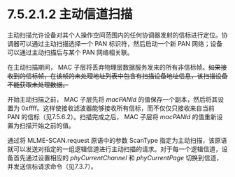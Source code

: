 # 7.5.2.1.2 主动信道扫描
主动扫描允许设备对其个人操作空间范围内的任何协调器发射的信标进行定位。协调器可以通过主动扫描选择一个 PAN 标识符，然后启动一个新 PAN 网络；设备可以通过主动扫描后与某个 PAN 网络相关联。

在主动扫描期间， MAC 子层将丢弃物理层数据服务发来的所有非信标帧。~~如果接收到的信标帧，在该帧的未处理地址列表中包含有扫描设备地址信息，该扫描设备不能获取未处理数据。~~

开始主动扫描之前， MAC 子层先将 *macPANId* 的值保存一个副本，然后将其设置为 0xffff。这样使接收滤波器能够接收所有信标，而不仅仅只接收来自当前 PAN 的信标（见7.5.6.2）。扫描完成之后， MAC 子层将 *macPANId* 的值重新设置为扫描开始之前的值。

通过将 MLME-SCAN.request 原语中的参数 ScanType 指定为主动扫描，该原语就可以发送对指定的一组逻辑信道进行主动扫描的请求。对于每一个逻辑信道，设备首先通过设置相应的 *phyCurrentChannel* 和 *phyCurrentPage* 切换到信道，并发送信标请求命令（见7.3.7）。


